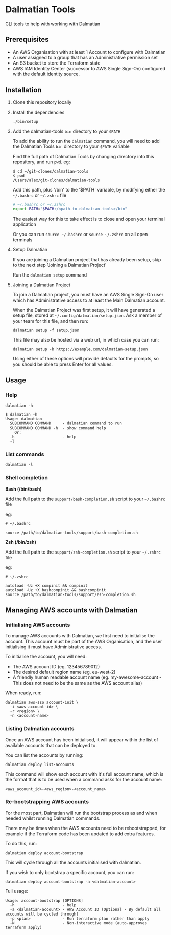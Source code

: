 # Dalmatian Tools

CLI tools to help with working with Dalmatian

## Prerequisites

- An AWS Organisation with at least 1 Account to configure with Dalmatian
- A user assigned to a group that has an Administrative permission set
- An S3 bucket to store the Terraform state
- AWS IAM Identity Center (successor to AWS Single Sign-On) configured with the 
default identity source.

## Installation

1. Clone this repository locally

1. Install the dependencies

   ```
   ./bin/setup
   ```

1. Add the dalmatian-tools `bin` directory to your `$PATH`

   To add the ability to run the `dalmatian` command, you will need to add the
   Dalmatian Tools `bin` directory to your `$PATH` variable

   Find the full path of Dalmatian Tools by changing directory into this
   repository, and run `pwd`. eg:

   ```
   $ cd ~/git-clones/dalmatian-tools
   $ pwd
   /Users/alex/git-clones/dalmatian-tools
   ```

   Add this path, plus '/bin' to the '$PATH' variable, by modifying
   either the `~/.bashrc` or `~/.zshrc` file

   ```bash
   # ~/.bashrc or ~/.zshrc
   export PATH="$PATH:/<path-to-dalmatian-tools>/bin"
   ```

   The easiest way for this to take effect is to close and open your terminal application

   Or you can run `source ~/.bashrc` or `source ~/.zshrc` on all open terminals

1. Setup Dalmatian

   If you are joining a Dalmatian project that has already been setup, skip to
  the next step 'Joining a Dalmatian Project'

   Run the `dalmatian setup` command

1. Joining a Dalmatian Project

   To join a Dalmatian project, you must have an AWS Single Sign-On user which
  has Administrative access to at least the Main Dalmatian account.

   When the Dalmatian Project was first setup, it will have generated a setup
  file, stored at `~/.config/dalmatian/setup.json`.
   Ask a member of your team for this file, and then run:
   ```
   dalmatian setup -f setup.json
   ```

   This file may also be hosted via a web url, in which case you can run:
   ```
   dalmatian setup -h https://example.com/dalmatian-setup.json
   ```

   Using either of these options will provide defaults for the prompts, so you
   should be able to press Enter for all values.

## Usage

### Help

  `dalmatian -h`

  ```
  $ dalmatian -h
  Usage: dalmatian
    SUBCOMMAND COMMAND     - dalmatian command to run
    SUBCOMMAND COMMAND -h  - show command help
      Or:
    -h                     - help
    -l
  ```

### List commands

  `dalmatian -l`

### Shell completion
**Bash (/bin/bash)**

Add the full path to the `support/bash-completion.sh` script to your `~/.bashrc` file

eg:

```
# ~/.bashrc

source /path/to/dalmatian-tools/support/bash-completion.sh
```

**Zsh (/bin/zsh)**

Add the full path to the `support/zsh-completion.sh` script to your `~/.zshrc` file

eg:

```
# ~/.zshrc

autoload -Uz +X compinit && compinit
autoload -Uz +X bashcompinit && bashcompinit
source /path/to/dalmatian-tools/support/zsh-completion.sh
```

## Managing AWS accounts with Dalmatian

### Initialising AWS accounts

To manage AWS accounts with Dalmatian, we first need to initialise the account.
This account must be part of the AWS Organisation, and the user initialising it
must have Administrative access.

To initialise the account, you will need:
- The AWS account ID (eg. 123456789012)
- The desired default region name (eg. eu-west-2)
- A friendly human readable account name (eg. my-awesome-account - This does not
  need to be the same as the AWS account alias)

When ready, run:

```
dalmatian aws-sso account-init \
  -i <aws-account-id> \
  -r <region> \
  -n <account-name>
```

### Listing Dalmatian accounts

Once an AWS account has been initialised, it will appear within the list of
available accounts that can be deployed to.

You can list the accounts by running:

```
dalmatian deploy list-accounts
```

This command will show each account with it's full account name, which is the
format that is to be used when a command asks for the account name:

```
<aws_account_id>-<aws_region>-<account_name>
```

### Re-bootstrapping AWS accounts

For the most part, Dalmatian will run the bootstrap process as and when needed
whilst running Dalmatian commands.

There may be times when the AWS accounts need to be rebootstrapped, for example
if the Terraform code has been updated to add extra features.

To do this, run:

```
dalmatian deploy account-bootstrap
```

This will cycle through all the accounts initialised with dalmatian.

If you wish to only bootstrap a specific account, you can run:

```
dalmatian deploy account-bootstrap -a <dalmatian-account>
```

Full usage:

```
Usage: account-bootstrap [OPTIONS]
  -h                     - help
  -a <dalmatian-account> - AWS Account ID (Optional - By default all accounts will be cycled through)
  -p <plan>              - Run terraform plan rather than apply
  -N                     - Non-interactive mode (auto-approves terraform apply)
```
